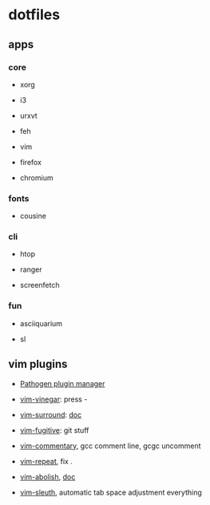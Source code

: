 # dotfiles #

## apps ##

### core ###

* xorg

* i3

* urxvt

* feh

* vim

* firefox

* chromium

### fonts ###

* cousine

### cli ###

* htop

* ranger

* screenfetch

### fun ###

* asciiquarium

* sl

## vim plugins ##

* [Pathogen plugin manager](https://github.com/tpope/vim-pathogen)

* [vim-vinegar](https://github.com/tpope/vim-vinegar): press -

* [vim-surround](https://github.com/tpope/vim-surround): [doc](https://github.com/tpope/vim-surround/blob/master/doc/surround.txt)

* [vim-fugitive](https://github.com/tpope/vim-fugitive): git stuff

* [vim-commentary](https://github.com/tpope/vim-commentary), gcc comment line, gcgc uncomment

* [vim-repeat](https://github.com/tpope/vim-repeat), fix .

* [vim-abolish](https://github.com/tpope/vim-abolish), [doc](https://github.com/tpope/vim-abolish/blob/master/doc/abolish.txt)

* [vim-sleuth](https://github.com/tpope/vim-sleuth), automatic tab space adjustment everything

